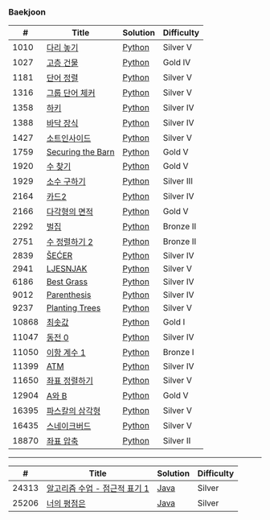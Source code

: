 ### Baekjoon

| #     | Title                                                     | Solution                                              | Difficulty |
| ----- | --------------------------------------------------------- | ----------------------------------------------------- | ---------- |
| 1010  | [다리 놓기](https://www.acmicpc.net/problem/1010)         | [Python](./python/1000-5999/1010-다리-놓기)           | Silver V   |
| 1027  | [고층 건물](https://www.acmicpc.net/problem/1027)         | [Python](./python/1000-5999/1027-고층-건물)           | Gold IV    |
| 1181  | [단어 정렬](https://www.acmicpc.net/problem/1181)         | [Python](./python/1000-5999/1181-단어-정렬)           | Silver V   |
| 1316  | [그룹 단어 체커](https://www.acmicpc.net/problem/1316)    | [Python](./python/1000-5999/1316-그룹-단어-체커)      | Silver V   |
| 1358  | [하키](https://www.acmicpc.net/problem/1358)              | [Python](./python/1000-5999/1358-하키)                | Silver IV  |
| 1388  | [바닥 장식](https://www.acmicpc.net/problem/1388)         | [Python](./python/1000-5999/1388-바닥-장식)           | Silver IV  |
| 1427  | [소트인사이드](https://www.acmicpc.net/problem/1427)      | [Python](./python/1000-5999/1427-소트인사이드)        | Silver V   |
| 1759  | [Securing the Barn](https://www.acmicpc.net/problem/1759) | [Python](./python/1000-5999/1759-Securing-the-Barn)   | Gold V     |
| 1920  | [수 찾기](https://www.acmicpc.net/problem/1920)           | [Python](./python/1000-5999/1920-수-찾기)             | Gold V     |
| 1929  | [소수 구하기](https://www.acmicpc.net/problem/1929)       | [Python](./python/1000-5999/1929-소수-구하기)         | Silver III |
| 2164  | [카드2](https://www.acmicpc.net/problem/2164)             | [Python](./python/1000-5999/2164-카드2)               | Silver IV  |
| 2166  | [다각형의 면적](https://www.acmicpc.net/problem/2166)     | [Python](./python/1000-5999/2166-다각형의-면적)       | Gold V     |
| 2292  | [벌집](https://www.acmicpc.net/problem/2292)              | [Python](./python/1000-5999/2292-벌집)                | Bronze II  |
| 2751  | [수 정렬하기 2](https://www.acmicpc.net/problem/2292)     | [Python](./python/1000-5999/2751-수-정렬하기-2)       | Bronze II  |
| 2839  | [ŠEĆER](https://www.acmicpc.net/problem/2839)             | [Python](./python/1000-5999/2839-ŠEĆER)               | Silver IV  |
| 2941  | [LJESNJAK](https://www.acmicpc.net/problem/2941)          | [Python](./python/1000-5999/2941-LJESNJAK/)           | Silver V   |
| 6186  | [Best Grass](https://www.acmicpc.net/problem/6186)        | [Python](./python/6000-10999/6186-Best-Grass)         | Silver IV  |
| 9012  | [Parenthesis](https://www.acmicpc.net/problem/9012)       | [Python](./python/6000-10999/9012-Parenthesis)        | Silver IV  |
| 9237  | [Planting Trees](https://www.acmicpc.net/problem/9237)    | [Python](./python/6000-10999/9237-Planting-Trees)     | Silver V   |
| 10868 | [최솟값](https://www.acmicpc.net/problem/10868)           | [Python](./python/6000-10999/10868-최솟값)            | Gold I     |
| 11047 | [동전 0](https://www.acmicpc.net/problem/11047)           | [Python](./python/11000-15999/11047-동전-0/)          | Silver IV  |
| 11050 | [이항 계수 1](https://www.acmicpc.net/problem/11050)      | [Python](./python/11000-15999/11050-이항-계수-1/)     | Bronze I   |
| 11399 | [ATM](https://www.acmicpc.net/problem/11399)              | [Python](./python/11000-15999/11399-ATM/)             | Silver IV  |
| 11650 | [좌표 정렬하기](https://www.acmicpc.net/problem/11650)    | [Python](./python/11000-15999/11650-좌표-정렬하기/)   | Silver V   |
| 12904 | [A와 B](https://www.acmicpc.net/problem/12904)            | [Python](./python/11000-15999/12904-A와-B/)           | Gold V     |
| 16395 | [파스칼의 삼각형](https://www.acmicpc.net/problem/16395)  | [Python](./python/16000-20999/16395-파스칼의-삼각형/) | Silver V   |
| 16435 | [스네이크버드](https://www.acmicpc.net/problem/16435)     | [Python](./python/16000-20999/16435-스네이크버드/)    | Silver V   |
| 18870 | [좌표 압축](https://www.acmicpc.net/problem/18870)        | [Python](./python/16000-20999/18870-좌표-압축/)       | Silver II  |

---

| #     | Title                                                                  | Solution                                    | Difficulty |
| ----- | ---------------------------------------------------------------------- | ------------------------------------------- | ---------- |
| 24313 | [알고리즘 수업 - 점근적 표기 1](https://www.acmicpc.net/problem/24313) | [Java](./java/src/solutions/Main24313.java) | Silver     |
| 25206 | [너의 평점은](https://www.acmicpc.net/problem/25206)                   | [Java](./java/src/Main25206.java)           | Silver     |
